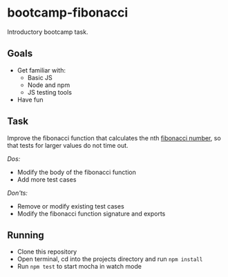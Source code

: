 # bootcamp-fibonacci

Introductory bootcamp task.

## Goals

- Get familiar with:
  - Basic JS
  - Node and npm
  - JS testing tools
- Have fun

## Task

Improve the fibonacci function that calculates the nth [fibonacci number](https://en.wikipedia.org/wiki/Fibonacci_number), so that tests for larger values do not time out.

_Dos:_
- Modify the body of the fibonacci function
- Add more test cases

_Don'ts:_
- Remove or modify existing test cases
- Modify the fibonacci function signature and exports

## Running

- Clone this repository
- Open terminal, cd into the projects directory and run `npm install`
- Run `npm test` to start mocha in watch mode
